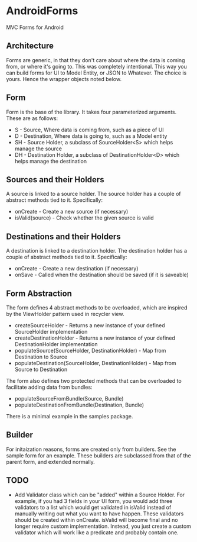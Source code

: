 # AndroidForms
MVC Forms for Android

## Architecture
Forms are generic, in that they don't care about where the data is coming from, or where it's going to.  This was completely intentional.  This way you can build forms for UI to Model Entity, or JSON to Whatever.  The choice is yours.  Hence the wrapper objects noted below.

## Form
Form is the base of the library.  It takes four parameterized arguments.  These are as follows:

* S - Source, Where data is coming from, such as a piece of UI
* D - Destination, Where data is going to, such as a Model entity
* SH - Source Holder, a subclass of SourceHolder\<S\> which helps manage the source
* DH - Destination Holder, a subclass of DestinationHolder\<D\> which helps manage the destination

## Sources and their Holders
A source is linked to a source holder.  The source holder has a couple of abstract methods tied to it.  Specifically:

* onCreate - Create a new source (if necessary)
* isValid(source) - Check whether the given source is valid

## Destinations and their Holders
A destination is linked to a destination holder.  The destination holder has a couple of abstract methods tied to it.  Specifically:

* onCreate - Create a new destination (if necessary)
* onSave - Called when the destination should be saved (if it is saveable)

## Form Abstraction
The form defines 4 abstract methods to be overloaded, which are inspired by the ViewHolder pattern used in recycler view.

* createSourceHolder - Returns a new instance of your defined SourceHolder implementation
* createDestinationHolder - Returns a new instance of your defined DestinationHolder implementation
* populateSource(SourceHolder, DestinationHolder) - Map from Destination to Source
* populateDestination(SourceHolder, DestinationHolder) - Map from Source to Destination

The form also defines two protected methods that can be overloaded to facilitate adding data from bundles:

* populateSourceFromBundle(Source, Bundle)
* populateDestinationFromBundle(Destination, Bundle)

There is a minimal example in the samples package.

## Builder
For initaization reasons, forms are created only from builders.  See the sample form for an example.  These builders are subclassed from that of the parent form, and extended normally.

## TODO

* Add Validator class which can be "added" within a Source Holder.  For example, if you had 3 fields in your UI form, you would add three validators to a list which would get validated in isValid instead of manually writing out what you want to have happen.  These validators should be created within onCreate.  isValid will become final and no longer require custom implementation.  Instead, you just create a custom validator which will work like a predicate and probably contain one.
